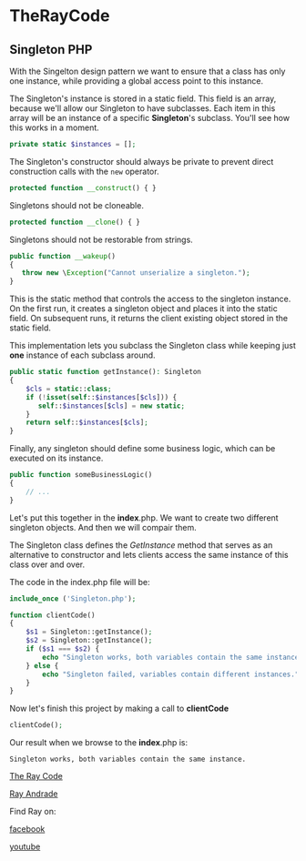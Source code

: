 # TheRayCode
## Singleton PHP

With the Singelton design pattern we want to ensure that a class has only one instance, while providing a global access point to this instance.

The Singleton's instance is stored in a static field. 
This field is an array, because we'll allow our Singleton to have subclasses. 
Each item in this array will be an instance of a specific **Singleton**'s subclass. 
You'll see how this works in a moment.
```php
private static $instances = [];
```
The Singleton's constructor should always be private to prevent direct construction calls with the `new` operator.
```php
protected function __construct() { }
```
Singletons should not be cloneable.
```php
protected function __clone() { }
```
Singletons should not be restorable from strings.
```php
public function __wakeup()
{
   throw new \Exception("Cannot unserialize a singleton.");
}
```
This is the static method that controls the access to the singleton instance. 
On the first run, it creates a singleton object and places it into the static field. 
On subsequent runs, it returns the client existing object stored in the static field.

This implementation lets you subclass the Singleton class while keeping just **one** instance of each subclass around.

```php
public static function getInstance(): Singleton
{
    $cls = static::class;
    if (!isset(self::$instances[$cls])) {
       self::$instances[$cls] = new static;
    }
    return self::$instances[$cls];
}
```
Finally, any singleton should define some business logic, which can be executed on its instance.

```php
public function someBusinessLogic()
{
    // ...
}
```
Let's put this together in the **index**.php.
We want to create two different singleton objects.
And then we will compair them.

The Singleton class defines the *GetInstance* method that serves as an alternative to constructor and lets clients access the same instance of this class over and over.

The code in the index.php file will be:
```php
include_once ('Singleton.php');

function clientCode()
{
    $s1 = Singleton::getInstance();
    $s2 = Singleton::getInstance();
    if ($s1 === $s2) {
        echo "Singleton works, both variables contain the same instance.";
    } else {
        echo "Singleton failed, variables contain different instances.";
    }
}

```
Now let's finish this project by making a call to **clientCode**
```php
clientCode();
```
Our result when we browse to the **index**.php is:

```
Singleton works, both variables contain the same instance.
```


[The Ray Code](https://www.RayAndrade.com)

[Ray Andrade](https://www.RayAndrade.org)

Find Ray on:

[facebook](https://www.facebook.com/TheRayCode/)

[youtube](https://www.youtube.com/user/AndradeRay/)

